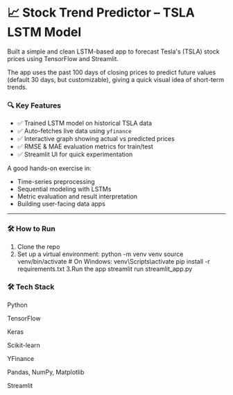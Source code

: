# 📈 Stock Trend Predictor – TSLA LSTM Model

Built a simple and clean LSTM-based app to forecast Tesla's (TSLA) stock prices using TensorFlow and Streamlit.

The app uses the past 100 days of closing prices to predict future values (default 30 days, but customizable), giving a quick visual idea of short-term trends.

### 🔍 Key Features
- ✅ Trained LSTM model on historical TSLA data
- ✅ Auto-fetches live data using `yfinance`
- ✅ Interactive graph showing actual vs predicted prices
- ✅ RMSE & MAE evaluation metrics for train/test
- ✅ Streamlit UI for quick experimentation

A good hands-on exercise in:
- Time-series preprocessing
- Sequential modeling with LSTMs
- Metric evaluation and result interpretation
- Building user-facing data apps

---

### 🛠 How to Run
1. Clone the repo  
2. Set up a virtual environment:
   python -m venv venv
   source venv/bin/activate  # On Windows: venv\Scripts\activate
   pip install -r requirements.txt
3.Run the app
streamlit run streamlit_app.py

### 🛠 Tech Stack
Python

TensorFlow

Keras

Scikit-learn

YFinance

Pandas, NumPy, Matplotlib

Streamlit
